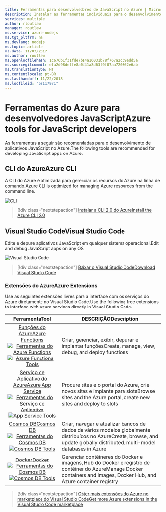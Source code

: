```yaml
---
title: Ferramentas para desenvolvedores de JavaScript no Azure | Microsoft Docs
description: Instalar as ferramentas individuais para o desenvolvimento em JavaScript no Azure
services: multiple
author: rloutlaw
manager: routlaw
ms.service: azure-nodejs
ms.tgt_pltfrm: na
ms.devlang: nodejs
ms.topic: article
ms.date: 11/07/2017
ms.author: routlaw
ms.openlocfilehash: 1c676b1f31fde7b14a16031b78f767a2c59edd5a
ms.sourcegitcommit: efa2d98deffe8a0d41a8d63f9f07aa720862e6ab
ms.translationtype: HT
ms.contentlocale: pt-BR
ms.lasthandoff: 11/22/2018
ms.locfileid: "52117971"
---
```

# <a name="azure-tools-for-javascript-developers"></a><span data-ttu-id="f9595-103">Ferramentas do Azure para desenvolvedores JavaScript</span><span class="sxs-lookup"><span data-stu-id="f9595-103">Azure tools for JavaScript developers</span></span>
<span data-ttu-id="f9595-104">As ferramentas a seguir são recomendadas para o desenvolvimento de aplicativos JavaScript no Azure.</span><span class="sxs-lookup"><span data-stu-id="f9595-104">The following tools are recommended for developing JavaScript apps on Azure.</span></span>

## <a name="azure-cli"></a><span data-ttu-id="f9595-105">CLI do Azure</span><span class="sxs-lookup"><span data-stu-id="f9595-105">Azure CLI</span></span>
<span data-ttu-id="f9595-106">A CLI do Azure é otimizada para gerenciar os recursos do Azure na linha de comando.</span><span class="sxs-lookup"><span data-stu-id="f9595-106">Azure CLI is optimized for managing Azure resources from the command line.</span></span>

![CLI](media/node-azure-tools/cli.png)
 
> [!div class="nextstepaction"]
> [<span data-ttu-id="f9595-108">Instalar a CLI 2.0 do Azure</span><span class="sxs-lookup"><span data-stu-id="f9595-108">Install the Azure CLI 2.0</span></span>](https://docs.microsoft.com/cli/azure/install-az-cli2)

## <a name="visual-studio-code"></a><span data-ttu-id="f9595-109">Visual Studio Code</span><span class="sxs-lookup"><span data-stu-id="f9595-109">Visual Studio Code</span></span>
<span data-ttu-id="f9595-110">Edite e depure aplicativos JavaScript em qualquer sistema operacional.</span><span class="sxs-lookup"><span data-stu-id="f9595-110">Edit and debug JavaScript apps on any OS.</span></span>

![Visual Studio Code](media/node-azure-tools/vs-code.png)

> [!div class="nextstepaction"]
> [<span data-ttu-id="f9595-112">Baixar o Visual Studio Code</span><span class="sxs-lookup"><span data-stu-id="f9595-112">Download Visual Studio Code</span></span>](https://code.visualstudio.com)

### <a name="azure-extensions"></a><span data-ttu-id="f9595-113">Extensões do Azure</span><span class="sxs-lookup"><span data-stu-id="f9595-113">Azure Extensions</span></span>
<span data-ttu-id="f9595-114">Use as seguintes extensões livres para a interface com os serviços do Azure diretamente no Visual Studio Code.</span><span class="sxs-lookup"><span data-stu-id="f9595-114">Use the following free extensions to interface with Azure services directly in Visual Studio Code.</span></span>

| <span data-ttu-id="f9595-115">Ferramenta</span><span class="sxs-lookup"><span data-stu-id="f9595-115">Tool</span></span> | <span data-ttu-id="f9595-116">DESCRIÇÃO</span><span class="sxs-lookup"><span data-stu-id="f9595-116">Description</span></span>  |
|:---------:|---------|
| [<span data-ttu-id="f9595-117">Funções do Azure</span><span class="sxs-lookup"><span data-stu-id="f9595-117">Azure Functions</span></span>](https://marketplace.visualstudio.com/items?itemName=ms-azuretools.vscode-azurefunctions) <br> <span data-ttu-id="f9595-118">[![Ferramentas do Azure Functions](media/node-azure-tools/icon-azure-functions.png)](https://marketplace.visualstudio.com/items?itemName=ms-azuretools.vscode-azurefunctions)</span><span class="sxs-lookup"><span data-stu-id="f9595-118">[![Azure Functions Tools](media/node-azure-tools/icon-azure-functions.png)](https://marketplace.visualstudio.com/items?itemName=ms-azuretools.vscode-azurefunctions)</span></span> | <span data-ttu-id="f9595-119">Criar, gerenciar, exibir, depurar e implantar funções</span><span class="sxs-lookup"><span data-stu-id="f9595-119">Create, manage, view, debug, and deploy functions</span></span>|
| [<span data-ttu-id="f9595-120">Serviço de Aplicativo do Azure</span><span class="sxs-lookup"><span data-stu-id="f9595-120">Azure App Service</span></span>](https://marketplace.visualstudio.com/items?itemName=ms-azuretools.vscode-azureappservice) <br> <span data-ttu-id="f9595-121">[![Ferramentas do Serviço de Aplicativo](media/node-azure-tools/icon-azure-app-service.png)](https://marketplace.visualstudio.com/items?itemName=ms-azuretools.vscode-azureappservice)</span><span class="sxs-lookup"><span data-stu-id="f9595-121">[![App Service Tools](media/node-azure-tools/icon-azure-app-service.png)](https://marketplace.visualstudio.com/items?itemName=ms-azuretools.vscode-azureappservice)</span></span> | <span data-ttu-id="f9595-122">Procure sites e o portal do Azure, crie novos sites e implante para slots</span><span class="sxs-lookup"><span data-stu-id="f9595-122">Browse sites and the Azure portal, create new sites and deploy to slots</span></span> |
| [<span data-ttu-id="f9595-123">Cosmos DB</span><span class="sxs-lookup"><span data-stu-id="f9595-123">Cosmos DB </span></span>](https://marketplace.visualstudio.com/items?itemName=ms-azuretools.vscode-cosmosdb)  <br> <span data-ttu-id="f9595-124">[![Ferramentas do Cosmos DB](media/node-azure-tools/icon-cosmos-db.png)](https://marketplace.visualstudio.com/items?itemName=ms-azuretools.vscode-cosmosdb)</span><span class="sxs-lookup"><span data-stu-id="f9595-124">[![Cosmos DB Tools](media/node-azure-tools/icon-cosmos-db.png)](https://marketplace.visualstudio.com/items?itemName=ms-azuretools.vscode-cosmosdb)</span></span>| <span data-ttu-id="f9595-125">Criar, navegar e atualizar bancos de dados de vários modelos globalmente distribuídos no Azure</span><span class="sxs-lookup"><span data-stu-id="f9595-125">Create, browse, and update globally distributed, multi-model databases in Azure</span></span> |
| [<span data-ttu-id="f9595-126">Docker</span><span class="sxs-lookup"><span data-stu-id="f9595-126">Docker</span></span>](https://marketplace.visualstudio.com/items?itemName=formulahendry.docker-explorer)   <br> <span data-ttu-id="f9595-127">[![Ferramentas do Cosmos DB](media/node-azure-tools/icon-docker.png)](https://marketplace.visualstudio.com/items?itemName=formulahendry.docker-explorer)</span><span class="sxs-lookup"><span data-stu-id="f9595-127">[![Cosmos DB Tools](media/node-azure-tools/icon-docker.png)](https://marketplace.visualstudio.com/items?itemName=formulahendry.docker-explorer)</span></span>| <span data-ttu-id="f9595-128">Gerenciar contêineres do Docker e imagens, Hub do Docker e registro de contêiner do Azure</span><span class="sxs-lookup"><span data-stu-id="f9595-128">Manage Docker containers and images, Docker Hub, and Azure container registry</span></span> |

> [!div class="nextstepaction"]
> [<span data-ttu-id="f9595-129">Obter mais extensões do Azure no marketplace do Visual Studio Code</span><span class="sxs-lookup"><span data-stu-id="f9595-129">Get more Azure extensions in the Visual Studio Code marketplace</span></span>](https://marketplace.visualstudio.com/search?term=azure&target=VSCode&category=All%20categories&sortBy=Relevance)